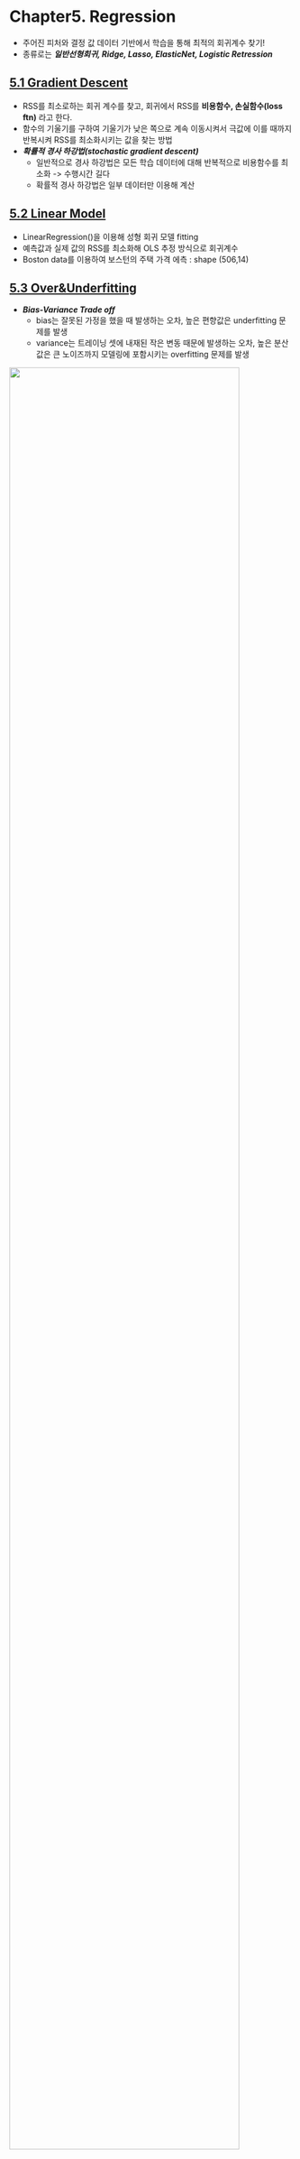 # Chapter5. Regression
- 주어진 피처와 결정 값 데이터 기반에서 학습을 통해 최적의 회귀계수 찾기!
- 종류로는 ***일반선형회귀, Ridge, Lasso, ElasticNet, Logistic Retression***

## [5.1 Gradient Descent](https://github.com/sohyuniii/Machine-learning/blob/master/5%EC%9E%A5_Regression/5.1%20Gradient%20Descent.ipynb)
- RSS를 최소로하는 회귀 계수를 찾고, 회귀에서 RSS를 **비용함수, 손실함수(loss ftn)** 라고 한다.
- 함수의 기울기를 구하여 기울기가 낮은 쪽으로 계속 이동시켜서 극값에 이를 때까지 반복시켜 RSS를 최소화시키는 값을 찾는 방법
- ***확률적 경사 하강법(stochastic gradient descent)***
  - 일반적으로 경사 하강법은 모든 학습 데이터에 대해 반복적으로 비용함수를 최소화 -> 수행시간 길다
  - 확률적 경사 하강법은 일부 데이터만 이용해 계산

## [5.2 Linear Model](https://github.com/sohyuniii/Machine-learning/blob/master/5%EC%9E%A5_Regression/5.2%20Linear%20Model.ipynb)
- LinearRegression()을 이용해 성형 회귀 모델 fitting
- 예측값과 실제 값의 RSS를 최소화해 OLS 추정 방식으로 회귀계수 
- Boston data를 이용하여 보스턴의 주택 가격 에측 : shape (506,14)

## [5.3 Over&Underfitting](https://github.com/sohyuniii/Machine-learning/blob/master/5%EC%9E%A5_Regression/5.3%20Over%26Underfitting.ipynb)
- ***Bias-Variance Trade off***
  - bias는 잘못된 가정을 했을 때 발생하는 오차, 높은 편향값은 underfitting 문제를 발생 
  - variance는 트레이닝 셋에 내재된 작은 변동 때문에 발생하는 오차, 높은 분산값은 큰 노이즈까지 모델링에 포함시키는 overfitting 문제를 발생 
<img src="https://user-images.githubusercontent.com/41772329/56736964-62b77b00-67a4-11e9-9b27-1ca75a0e20f6.png" width="90%">

## [5.4 Regularized Models](https://github.com/sohyuniii/Machine-learning/tree/master/5%EC%9E%A5_Regression)
- 비용 함수에 alpha값으로 패널티를 부여해 회귀 계수 값의 크기를 감소시켜 과적합을 개선하는 방식을 규제(Regularization)라고 한다.
- ***L2규제*** : 회귀계수의 제곱에 대해 패널티를 부여하는 방식 => ***Ridge***
- ***L1규제*** : 회귀계수의 절대값에 대해 패널티를 부여하는 방식 => ***Lasso***
- L2 규제 + L1 규제 => ***Elastic Net***

## [5.5 Logistic Regression](https://github.com/sohyuniii/Machine-learning/blob/master/5%EC%9E%A5_Regression/5.5%20Logistic%20Regression.ipynb)
- sigmoid 최적선을 찾고 이 시그모이드 함수의 반환값을 확률로 간주해 확률에 따라 분류를 결정
- 선형 회귀 방식을 기반으로, 시그모이드 함수를 ㅇ용해 분류를 수행하는 

## [5.6 Regression Tree](https://github.com/sohyuniii/Machine-learning/blob/master/5%EC%9E%A5_Regression/5.6%20Regression%20Tree.ipynb)
- 회귀를 위한 트리를 생성하고 이를 기반으로 회귀 예측
- 리프 토드에 속한 데이터 값의 평균을 구해 회귀 예측값을 계산

## Kaggle
- Bike Sharing Demand [Data](https://www.kaggle.com/c/bike-sharing-demand/data)
  - Goal : 자전거 대여 횟수 예측 (count)
  - count 분포가 오른쪽으로 왜곡 -> log 변환
  - 숫자형 카테고리 값 -> 원-핫 인코딩 
